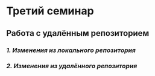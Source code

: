 # Третий семинар

## Работа с удалённым репозиторием

### *1. Изменения из локального репозитория*

### *2. Изменения из удалённого репозитория*

